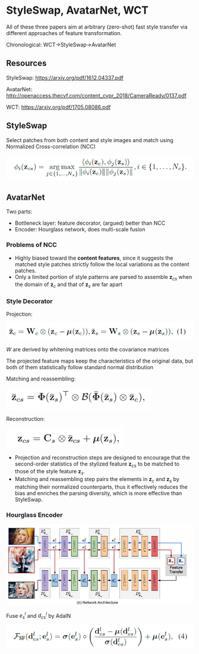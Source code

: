 # StyleSwap, AvatarNet, WCT
All of these three papers aim at arbitrary (zero-shot) fast style transfer via different approaches of feature transformation.

Chronological: WCT->StyleSwap->AvatarNet

## Resources

StyleSwap: https://arxiv.org/pdf/1612.04337.pdf

AvatarNet: http://openaccess.thecvf.com/content_cvpr_2018/CameraReady/0137.pdf

WCT: https://arxiv.org/pdf/1705.08086.pdf



## StyleSwap

Select patches from both content and style images and match using Normalized Cross-correlation (NCC)

![ncc](../assets/images/ncc.PNG)



## AvatarNet

Two parts:

- Bottleneck layer: feature decorator, (argued) better than NCC
- Encoder: Hourglass network, does multi-scale fusion



### Problems of NCC

- Highly biased toward the **content features**, since it suggests the matched style patches strictly follow the local variations as the content patches.
- Only a limited portion of style patterns are parsed to assemble $\mathbf{z}_{cs}$ when the domain of $\mathbf{z}_{c}$ and that of $\mathbf{z}_{s}$ are far apart



### Style Decorator

Projection:

![avatarnet_projection](../assets/images/avatarnet_projection.PNG)

$W$ are derived by whitening matrices onto the covariance matrices

The projected feature maps keep the characteristics of the original data, but both of them statistically follow standard normal distribution



Matching and reassembling:

![avatarnet_matching](../assets/images/avatarnet_matching.PNG)



Reconstruction:

![avatarnet_reconstruction](../assets/images/avatarnet_reconstruction.PNG)



- Projection and reconstruction steps are designed to encourage that the second-order statistics of the stylized feature $\mathbf{z}_{cs}$ to be matched to those of the style feature $\mathbf{z}_{s}$.
- Matching and reassembling step pairs the elements in $\mathbf{z}_c$ and $\mathbf{z}_{s}$ by matching their normalized counterparts, thus it  effectively reduces the bias and enriches the parsing diversity, which is more effective than StyleSwap.



### Hourglass Encoder

![avatarnet_hourglass](../assets/images/avatarnet_hourglass.PNG)

Fuse $e_s^l$ and $d_{cs}^l$ by AdaIN

![avatarnet_fusion](../assets/images/avatarnet_fusion.PNG)